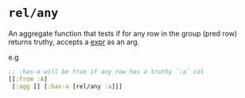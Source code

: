 # `rel/any`

An aggregate function that tests if for any row in the group (pred row) returns truthy, accepts a [expr](expr.md) as an arg.

e.g 

```clojure 
;; :has-a will be true if any row has a truthy `:a` col
[[:from :A]
 [:agg [] [:has-a [rel/any :a]]]
```